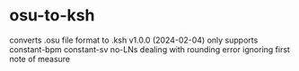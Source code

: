 # osu-to-ksh
 converts .osu file format to .ksh
 v1.0.0 (2024-02-04) only supports constant-bpm constant-sv no-LNs
 dealing with rounding error ignoring first note of measure
